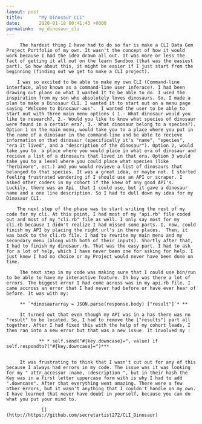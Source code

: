 ```yaml
---
layout: post
title:      "My Dinosaur CLI"
date:       2020-01-18 00:41:43 +0000
permalink:  my_dinosaur_cli
---
```



         The hardest thing I have had to do so far is make a CLI Data Gem Project Portfolio of my own. It wasn't the concept of how it would work because I had the idea drawn all out. It was more or less the fact of getting it all out on the learn Sandbox (that was the easiest part). So how about this, it might be easier if I just start from the beginning (finding out we get to make a CLI project).

        I was so excited to be able to make my own CLI (Command-line interface, also known as a command-line user inferace). I had been drawing out plans on what I wanted It to be able to do. I used the inspiration from my son who absolutely loves dinosaurs. So, I made a plan to make a Dinosaur CLI. I wanted it to start out on a menu page saying "Welcome to Dinosaur-aus".  I wanted the user to be able to start out with three main menu options ( 1.- What dinosaur would you like to research?, 2.- Would you like to know what species of dinosaur were found in a certain era?, 3.- What dinosaur belong to a species?). Option 1 on the main menu, would take you to a place where you put in the name of a dinosaur in the command-line and be able to recieve information on that dinosaur (specifically it's "name", "species", "era it lived", and a "description of the dinosaur"). Option 2, would take you to  a place where you would place in what era of dinosaur and recieve a list of a dinosaurs that lived in that era. Option 3 would take you to a level where you could place what species (like "herbivore", ect.) and you would revieve a list of dinosaurs that belonged to that species. It was a great idea, or maybe not. I started feeling frustrated wondering if I should use an API or scraper. I asked other coders in my cohort if the knew of any good API's. Luckily, there was an Api  that I could use, but it gave a dinosaur name and a one line description. So I had to dull down my idea for my Dinosaur CLI.
 
        The next step of the phase was to start writing the rest of my code for my cli. At this point, I had most of my "api.rb" file coded out and most of my "cli.rb" file as well. I only say most for my cli.rb because I didn't realize I had missed some parts. I, now, could finish my API by placing the right url's in there places.  Then, it was back to the cli.rb file. I had to rewrite my main menu and my secondary menu (along with both of their inputs). Shortly after that, I had to finish my dinosaur.rb. That was the easy part. I had to ask for a lot of help, which I have never been one for asking for help. I just knew I had no choice or my Project would never have been done on time. 
				
         The next step in my code was making sure that I could use bin/run to be able to have my interactive feature. Oh boy was there a lot of errors. The biggest error I had come across was in my api.rb file. I came accross an error that I had never had before or have ever hear of before. It was with my: 
 
         ** `*dinosaurarray = JSON.parse(response.body) ["result"]`* **
					
         It turned out that even though my API was in a has there was no "result" to be located. So, I had to remove the ["results"] part all together. After I had fixed this with the help of my cohort leads, I then ran into a new error but that was a new issue. It involved my :

				** * self.send("#{key.downcase}=", value) if self.respondto?("#{key.downcase}=")***


         It was frustrating to think that I wasn't cut out for any of this because I always had errors in my code. The issue was it was looking for my " attr_accessor :name, :description ", but in their hash the Key was in a first letter uppercase form with is why I had to add ".downcase". After that everything went amazing. There were a few other errors, but it wasn't anything that I couldn't handle on my own.  I have learned that never have doubt in yourself, because you can do  what you put your mind to.
				 
				 [](http://https://github.com/secretartist272/CLI_Dinosaur)

